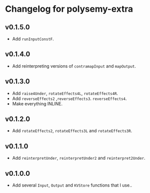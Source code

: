 # Changelog for polysemy-extra

## v0.1.5.0

* Add `runInputConstF`.

## v0.1.4.0

* Add reinterpreting versions of `contramapInput` and `mapOutput`.

## v0.1.3.0

* Add `raise4Under`, `rotateEffects4L`, `rotateEffects4R`.
* Add `reverseEffects2` ,`reverseEffects3`. `reverseEffects4`.
* Make everything INLINE.

## v0.1.2.0

* Add `rotateEffects2`, `rotateEffects3L` and `rotateEffects3R`.

## v0.1.1.0

* Add `reinterpretUnder`, `reinterpretUnder2` and `reinterpret2Under`.

## v0.1.0.0

* Add several `Input`, `Output` and `KVStore` functions that I use..
